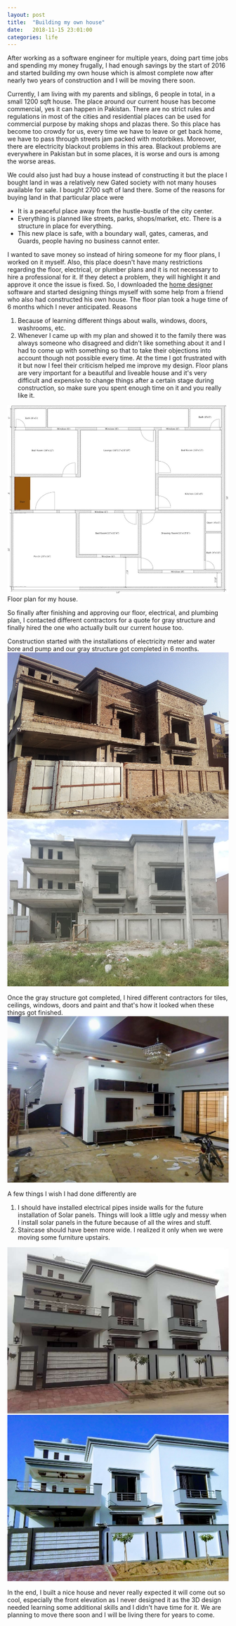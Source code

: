 ```yaml
---
layout: post
title:  "Building my own house"
date:   2018-11-15 23:01:00
categories: life
---
```

After working as a software engineer for multiple years, doing part time jobs and spending my money frugally, I had enough savings by the start of 2016 and started building my own house which is almost complete now after nearly two years of construction and I will be moving there soon.

Currently, I am living with my parents and siblings, 6 people in total, in a small 1200 sqft house. The place around our current house has become commercial, yes it can happen in Pakistan. There are no strict rules and regulations in most of the cities and residential places can be used for commercial purpose by making shops and plazas there. So this place has become too crowdy for us, every time we have to leave or get back home, we have to pass through streets jam packed with motorbikes. Moreover, there are electricity blackout problems in this area. Blackout problems are everywhere in Pakistan but in some places, it is worse and ours is among the worse areas.

We could also just had buy a house instead of constructing it but the place I bought land in was a relatively new Gated society with not many houses available for sale. I bought 2700 sqft of land there. Some of the reasons for buying land in that particular place were

- It is a peaceful place away from the hustle-bustle of the city center.
- Everything is planned like streets, parks, shops/market, etc. There is a structure in place for everything. 
- This new place is safe, with a boundary wall, gates, cameras, and Guards, people having no business cannot enter.


I wanted to save money so instead of hiring someone for my floor plans, I worked on it myself. Also, this place doesn't have many restrictions regarding the floor, electrical, or plumber plans and it is not necessary to hire a professional for it. If they detect a problem, they will highlight it and approve it once the issue is fixed. So, I downloaded the [home designer](https://www.homedesignersoftware.com/homedesign/) software and started designing things myself with some help from a friend who also had constructed his own house. The floor plan took a huge time of 6 months which I never anticipated. Reasons
1. Because of learning different things about walls, windows, doors, washrooms, etc.
2. Whenever I came up with my plan and showed it to the family there was always someone who disagreed and didn't like something about it and I had to come up with something so that to take their objections into account though not possible every time. At the time I got frustrated with it but now I feel their criticism helped me improve my design. Floor plans are very important for a beautiful and liveable house and it's very difficult and expensive to change things after a certain stage during construction, so make sure you spent enough time on it and you really like it.

<img src="/assets/img/posts/building-my-own-house/home-plan.jpeg" alt="My house plan" />
Floor plan for my house.

So finally after finishing and approving our floor, electrical, and plumbing plan, I contacted different contractors for a quote for gray structure and finally hired the one who actually built our current house too.

Construction started with the installations of electricity meter and water bore and pump and our gray structure got completed in 6 months. 
<img src="/assets/img/posts/building-my-own-house/img-1.jpeg" alt="My house's raw structure" />
<img src="/assets/img/posts/building-my-own-house/img-2.jpeg" alt="My house's gray structure" />


Once the gray structure got completed, I hired different contractors for tiles, ceilings, windows, doors and paint and that's how it looked when these things got finished.
<img src="/assets/img/posts/building-my-own-house/img-5.jpeg" alt="My house's interior" />


A few things I wish I had done differently are
1. I should have installed electrical pipes inside walls for the future installation of Solar panels. Things will look a little ugly and messy when I install solar panels in the future because of all the wires and stuff. 
2. Staircase should have been more wide. I realized it only when we were moving some furniture upstairs.

<img src="/assets/img/posts/building-my-own-house/img-3.jpeg" alt="My house's interior" />
<img src="/assets/img/posts/building-my-own-house/img-4.jpeg" alt="My house's interior" />

In the end, I built a nice house and never really expected it will come out so cool, especially the front elevation as I never designed it as the 3D design needed learning some additional skills and I didn't have time for it. We are planning to move there soon and I will be living there for years to come.
